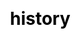 ---
title: history
layout: lottery_3/history
description: Flying book will give answer to your question.
js: ["js/game/wooden_fish/howler.min.js", "js/game/lottery_3/share.js", "js/game/lottery_3/history.js"]
css: ["css/game/lottery_3/list.css"]
---